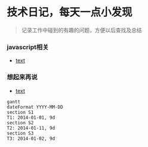 # 技术日记，每天一点小发现

> 记录工作中碰到的有趣的问题，方便以后查找及总结

### javascript相关

 - [text](https://link)

### 想起来再说

 - [text](https://link)

```
gantt
dateFormat YYYY-MM-DD
section S1
T1: 2014-01-01, 9d
section S2
T2: 2014-01-11, 9d
section S3
T3: 2014-01-02, 9d
```

